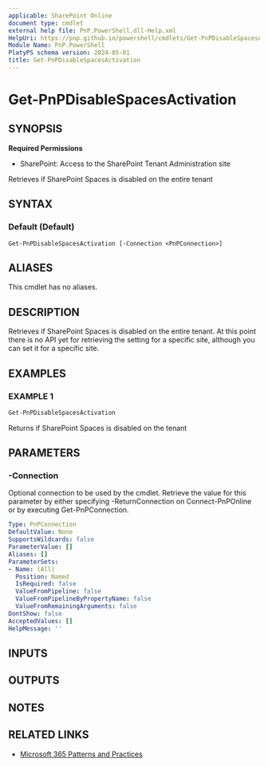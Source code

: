 ```yaml
---
applicable: SharePoint Online
document type: cmdlet
external help file: PnP.PowerShell.dll-Help.xml
HelpUri: https://pnp.github.io/powershell/cmdlets/Get-PnPDisableSpacesActivation.html
Module Name: PnP.PowerShell
PlatyPS schema version: 2024-05-01
title: Get-PnPDisableSpacesActivation
---
```


# Get-PnPDisableSpacesActivation

## SYNOPSIS

**Required Permissions**

* SharePoint: Access to the SharePoint Tenant Administration site

Retrieves if SharePoint Spaces is disabled on the entire tenant

## SYNTAX

### Default (Default)

```
Get-PnPDisableSpacesActivation [-Connection <PnPConnection>]
```

## ALIASES

This cmdlet has no aliases.

## DESCRIPTION

Retrieves if SharePoint Spaces is disabled on the entire tenant. At this point there is no API yet for retrieving the setting for a specific site, although you can set it for a specific site.

## EXAMPLES

### EXAMPLE 1

```powershell
Get-PnPDisableSpacesActivation
```

Returns if SharePoint Spaces is disabled on the tenant

## PARAMETERS

### -Connection

Optional connection to be used by the cmdlet. Retrieve the value for this parameter by either specifying -ReturnConnection on Connect-PnPOnline or by executing Get-PnPConnection.

```yaml
Type: PnPConnection
DefaultValue: None
SupportsWildcards: false
ParameterValue: []
Aliases: []
ParameterSets:
- Name: (All)
  Position: Named
  IsRequired: false
  ValueFromPipeline: false
  ValueFromPipelineByPropertyName: false
  ValueFromRemainingArguments: false
DontShow: false
AcceptedValues: []
HelpMessage: ''
```

## INPUTS

## OUTPUTS

## NOTES

## RELATED LINKS

- [Microsoft 365 Patterns and Practices](https://aka.ms/m365pnp)
